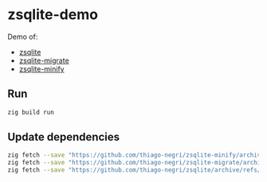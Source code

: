 # zsqlite-demo

Demo of:
- [zsqlite](https://github.com/thiago-negri/zsqlite)
- [zsqlite-migrate](https://github.com/thiago-negri/zsqlite-migrate)
- [zsqlite-minify](https://github.com/thiago-negri/zsqlite-minify)


## Run

```sh
zig build run
```


## Update dependencies

```sh
zig fetch --save "https://github.com/thiago-negri/zsqlite-minify/archive/refs/heads/master.zip"
zig fetch --save "https://github.com/thiago-negri/zsqlite-migrate/archive/refs/heads/master.zip"
zig fetch --save "https://github.com/thiago-negri/zsqlite/archive/refs/heads/master.zip"
```
